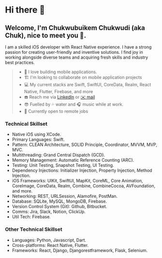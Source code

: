# Hi there 👋

## Welcome, I'm Chukwubuikem Chukwudi (aka Chuk), nice to meet you 🙇.

I am a skilled iOS developer with React Native experience. I have a strong passion for creating user-friendly and inventive solutions. I find joy in working alongside diverse teams and acquiring fresh skills and industry best practices.

>
> - 📱 I love building mobile applications.
> - 🏗️ I'm looking to collaborate on mobile application projects
> - 💻 My current stacks are Swift, SwiftUI, CoreData, Realm, React Native, Flutter, Firebase, and more 
> - ☎️ Reach me via [ LinkedIn](https://www.linkedin.com/in/chukwubuikem-chukwudi-401667189/) or [ ✉️ mail](chuk.developa@gmail.com)
> - 😎 Fuelled by 💦 water and 🎧 music while at work.
> - 💼 Currently open to remote jobs
> 

### Technical Skillset
 - Native iOS using XCode.
 - Primary Languages: Swift.
 - Pattern: CLEAN Architecture, SOLID Principle, Coordinator, MVVM, MVP, MVC.
 - Multithreading: Grand Central Dispatch (GCD).
 - Memory Management: Automatic Reference Counting (ARC).
 - Testing: Unit Testing, Snapshot Testing, UI Testing.
 - Dependency Injections: Initializer Injection, Property Injection, Method Injection.
 - iOS Frameworks: UIKit, SwiftUI, MapKit, CoreML, Core Animation, CoreImage, CoreData, Realm, Combine, CombineCocoa, AVFoundation, and more.
 - Networking: REST, URLSession, Alamofire, PostMan.
 - Database: SQLite, MySQL, MongoDB, Firebase.
 - Version Control System (Git): Github, Bitbucket.
 - Comms: Jira, Slack, Notion, ClickUp.
 - Util Tech: Firebase.

### Other Technical Skillset
 - Languages: Python, Javascript, Dart.
 - Cross-platforms: React Native, Flutter.
 - Frameworks: React, Django, Djangorestframework, Flask, Selenium.

